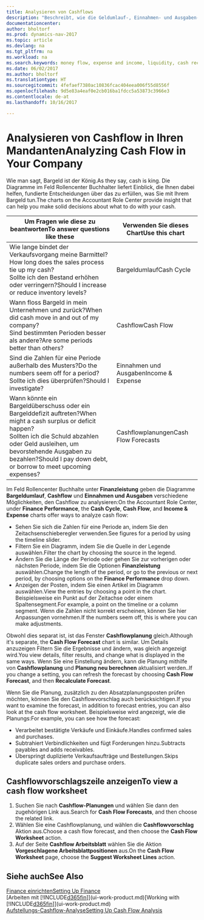 ```yaml
---
title: Analysieren von Cashflows
description: "Beschreibt, wie die Geldumlauf-, Einnahmen- und Ausgaben-, Cash Flow- und Cashflow-Prognosediagramme verwendet werden, um vergangene und künftige Bargeldbewegungen im Unternehmen zu analysieren."
documentationcenter: 
author: bholtorf
ms.prod: dynamics-nav-2017
ms.topic: article
ms.devlang: na
ms.tgt_pltfrm: na
ms.workload: na
ms.search.keywords: money flow, expense and income, liquidity, cash receipts minus cash payments, Cartera
ms.date: 06/02/2017
ms.author: bholtorf
ms.translationtype: HT
ms.sourcegitcommit: 4fefaef7380ac10836fcac404eea006f55d8556f
ms.openlocfilehash: 9d5e83a4eaf0e2cb016ba1fdcc5a53873c3966e3
ms.contentlocale: de-at
ms.lasthandoff: 10/16/2017

---
```

# <a name="analyzing-cash-flow-in-your-company"></a><span data-ttu-id="62eaa-103">Analysieren von Cashflow in Ihren Mandanten</span><span class="sxs-lookup"><span data-stu-id="62eaa-103">Analyzing Cash Flow in Your Company</span></span>
<span data-ttu-id="62eaa-104">Wie man sagt, Bargeld ist der König.</span><span class="sxs-lookup"><span data-stu-id="62eaa-104">As they say, cash is king.</span></span> <span data-ttu-id="62eaa-105">Die Diagramme im Feld Rollencenter Buchhalter liefert Einblick, die Ihnen dabei helfen, fundierte Entscheidungen über das zu erfüllen, was Sie mit Ihrem Bargeld tun.</span><span class="sxs-lookup"><span data-stu-id="62eaa-105">The charts on the Accountant Role Center provide insight that can help you make solid decisions about what to do with your cash.</span></span>  

| <span data-ttu-id="62eaa-106">Um Fragen wie diese zu beantworten</span><span class="sxs-lookup"><span data-stu-id="62eaa-106">To answer questions like these</span></span> | <span data-ttu-id="62eaa-107">Verwenden Sie dieses Chart</span><span class="sxs-lookup"><span data-stu-id="62eaa-107">Use this chart</span></span> |
| --- | --- |
| <span data-ttu-id="62eaa-108">Wie lange bindet der Verkaufsvorgang meine Barmittel?</span><span class="sxs-lookup"><span data-stu-id="62eaa-108">How long does the sales process tie up my cash?</span></span></br> <span data-ttu-id="62eaa-109">Sollte ich den Bestand erhöhen oder verringern?</span><span class="sxs-lookup"><span data-stu-id="62eaa-109">Should I increase or reduce inventory levels?</span></span> |<span data-ttu-id="62eaa-110">Bargeldumlauf</span><span class="sxs-lookup"><span data-stu-id="62eaa-110">Cash Cycle</span></span> |
| <span data-ttu-id="62eaa-111">Wann floss Bargeld in mein Unternehmen und zurück?</span><span class="sxs-lookup"><span data-stu-id="62eaa-111">When did cash move in and out of my company?</span></span></br> <span data-ttu-id="62eaa-112">Sind bestimmten Perioden besser als andere?</span><span class="sxs-lookup"><span data-stu-id="62eaa-112">Are some periods better than others?</span></span> |<span data-ttu-id="62eaa-113">Cashflow</span><span class="sxs-lookup"><span data-stu-id="62eaa-113">Cash Flow</span></span> |
| <span data-ttu-id="62eaa-114">Sind die Zahlen für eine Periode außerhalb des Musters?</span><span class="sxs-lookup"><span data-stu-id="62eaa-114">Do the numbers seem off for a period?</span></span></br> <span data-ttu-id="62eaa-115">Sollte ich dies überprüfen?</span><span class="sxs-lookup"><span data-stu-id="62eaa-115">Should I investigate?</span></span> |<span data-ttu-id="62eaa-116">Einnahmen und Ausgaben</span><span class="sxs-lookup"><span data-stu-id="62eaa-116">Income & Expense</span></span> |
| <span data-ttu-id="62eaa-117">Wann könnte ein Bargeldüberschuss oder ein Bargelddefizit auftreten?</span><span class="sxs-lookup"><span data-stu-id="62eaa-117">When might a cash surplus or deficit happen?</span></span></br> <span data-ttu-id="62eaa-118">Sollten ich die Schuld abzahlen oder Geld ausleihen, um bevorstehende Ausgaben zu bezahlen?</span><span class="sxs-lookup"><span data-stu-id="62eaa-118">Should I pay down debt, or borrow to meet upcoming expenses?</span></span> |<span data-ttu-id="62eaa-119">Cashflowplanungen</span><span class="sxs-lookup"><span data-stu-id="62eaa-119">Cash Flow Forecasts</span></span> |

<span data-ttu-id="62eaa-120">Im Feld Rollencenter Buchhalte unter **Finanzleistung** geben die Diagramme **Bargeldumlauf**, **Cashflow** und **Einnahmen und Ausgaben** verschiedene Möglichkeiten, den Cashflow zu analysieren:</span><span class="sxs-lookup"><span data-stu-id="62eaa-120">On the Accountant Role Center, under **Finance Performance**, the **Cash Cycle**, **Cash Flow**, and **Income & Expense** charts offer ways to analyze cash flow:</span></span>  

* <span data-ttu-id="62eaa-121">Sehen Sie sich die Zahlen für eine Periode an, indem Sie den Zeitachsenschieberegler verwenden.</span><span class="sxs-lookup"><span data-stu-id="62eaa-121">See figures for a period by using the timeline slider.</span></span>  
* <span data-ttu-id="62eaa-122">Filtern Sie ein Diagramm, indem Sie die Quelle in der Legende auswählen.</span><span class="sxs-lookup"><span data-stu-id="62eaa-122">Filter the chart by choosing the source in the legend.</span></span>  
* <span data-ttu-id="62eaa-123">Ändern Sie die Länge der Periode oder gehen Sie zur vorherigen oder nächsten Periode, indem Sie die Optionen  **Finanzleistung** auswählen.</span><span class="sxs-lookup"><span data-stu-id="62eaa-123">Change the length of the period, or go to the previous or next period, by choosing options on the **Finance Performance** drop down.</span></span>  
* <span data-ttu-id="62eaa-124">Anzeigen der Posten, indem Sie einen Artikel im Diagramm auswählen.</span><span class="sxs-lookup"><span data-stu-id="62eaa-124">View the entries by choosing a point in the chart.</span></span> <span data-ttu-id="62eaa-125">Beispielsweise ein Punkt auf der Zeitachse oder einem Spaltensegment.</span><span class="sxs-lookup"><span data-stu-id="62eaa-125">For example, a point on the timeline or a column segment.</span></span> <span data-ttu-id="62eaa-126">Wenn die Zahlen nicht korrekt erscheinen, können Sie hier Anpassungen vornehmen.</span><span class="sxs-lookup"><span data-stu-id="62eaa-126">If the numbers seem off, this is where you can make adjustments.</span></span>  

<span data-ttu-id="62eaa-127">Obwohl dies separat ist, ist das Fenster **Cashflowplanung** gleich.</span><span class="sxs-lookup"><span data-stu-id="62eaa-127">Although it's separate, the **Cash Flow Forecast** chart is similar.</span></span> <span data-ttu-id="62eaa-128">Um Details anzuzeigen Filtern Sie die Ergebnisse und ändern, was gleich angezeigt wird.</span><span class="sxs-lookup"><span data-stu-id="62eaa-128">You view details, filter results, and change what is displayed in the same ways.</span></span> <span data-ttu-id="62eaa-129">Wenn Sie eine Einstellung ändern, kann die Planung mithilfe von **Cashflowplanung** und **Planung neu berechnen** aktualisiert werden..</span><span class="sxs-lookup"><span data-stu-id="62eaa-129">If you change a setting, you can refresh the forecast by choosing **Cash Flow Forecast**, and then **Recalculate Forecast**.</span></span>

<span data-ttu-id="62eaa-130">Wenn Sie die Planung, zusätzlich zu den Absatzplanungsposten prüfen möchten, können Sie den Cashflowvorschlag auch berücksichtigen.</span><span class="sxs-lookup"><span data-stu-id="62eaa-130">If you want to examine the forecast, in addition to forecast entries, you can also look at the cash flow worksheet.</span></span> <span data-ttu-id="62eaa-131">Beispielsweise wird angezeigt, wie die Planungs:</span><span class="sxs-lookup"><span data-stu-id="62eaa-131">For example, you can see how the forecast:</span></span>

* <span data-ttu-id="62eaa-132">Verarbeitet bestätigte Verkäufe und Einkäufe.</span><span class="sxs-lookup"><span data-stu-id="62eaa-132">Handles confirmed sales and purchases.</span></span>  
* <span data-ttu-id="62eaa-133">Subtrahiert Verbindlichkeiten und fügt Forderungen hinzu.</span><span class="sxs-lookup"><span data-stu-id="62eaa-133">Subtracts payables and adds receivables.</span></span>  
* <span data-ttu-id="62eaa-134">Überspringt duplizierte Verkaufsaufträge und Bestellungen.</span><span class="sxs-lookup"><span data-stu-id="62eaa-134">Skips duplicate sales orders and purchase orders.</span></span>  

## <a name="to-view-a-cash-flow-worksheet"></a><span data-ttu-id="62eaa-135">Cashflowvorschlagszeile anzeigen</span><span class="sxs-lookup"><span data-stu-id="62eaa-135">To view a cash flow worksheet</span></span>
1. <span data-ttu-id="62eaa-136">Suchen Sie nach **Cashflow-Planungen** und wählen Sie dann den zugehörigen Link aus.</span><span class="sxs-lookup"><span data-stu-id="62eaa-136">Search for **Cash Flow Forecasts**, and then choose the related link.</span></span>  
2. <span data-ttu-id="62eaa-137">Wählen Sie eine Cashflowplanung, und wählen die **Cashflowvorschlag** Aktion aus.</span><span class="sxs-lookup"><span data-stu-id="62eaa-137">Choose a cash flow forecast, and then choose the **Cash Flow Worksheet** action.</span></span>  
3. <span data-ttu-id="62eaa-138">Auf der Seite **Cashflow Arbeitsblatt** wählen Sie die Aktion **Vorgeschlagene Arbeitsblattpositionen** aus.</span><span class="sxs-lookup"><span data-stu-id="62eaa-138">On the **Cash Flow Worksheet** page, choose the **Suggest Worksheet Lines** action.</span></span>  

## <a name="see-also"></a><span data-ttu-id="62eaa-139">Siehe auch</span><span class="sxs-lookup"><span data-stu-id="62eaa-139">See Also</span></span>
[<span data-ttu-id="62eaa-140">Finance einrichten</span><span class="sxs-lookup"><span data-stu-id="62eaa-140">Setting Up Finance</span></span>](finance-setup-finance.md)  
<span data-ttu-id="62eaa-141">[Arbeiten mit [!INCLUDE[d365fin](includes/d365fin_md.md)]](ui-work-product.md)</span><span class="sxs-lookup"><span data-stu-id="62eaa-141">[Working with [!INCLUDE[d365fin](includes/d365fin_md.md)]](ui-work-product.md)</span></span>  
[<span data-ttu-id="62eaa-142">Aufstellungs-Cashflow-Analyse</span><span class="sxs-lookup"><span data-stu-id="62eaa-142">Setting Up Cash Flow Analysis</span></span>](finance-setup-cash-flow-analyses.md)  

